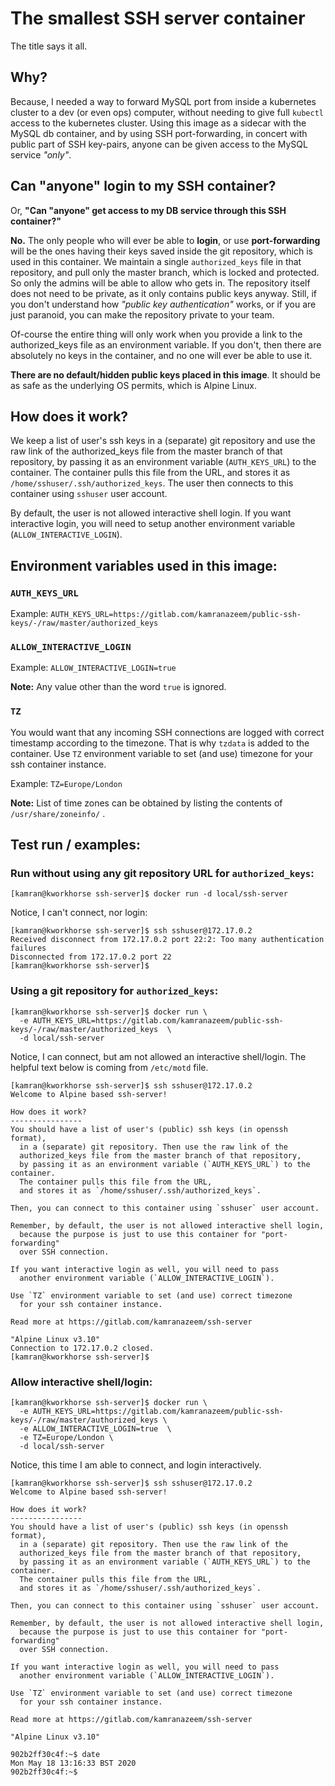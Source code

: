 # The smallest SSH server container
The title says it all.

## Why?
Because, I needed a way to forward MySQL port from inside a kubernetes cluster to a dev (or even ops) computer, without needing to give full `kubectl` access to the kubernetes cluster. Using this image as a sidecar with the MySQL db container, and by using SSH port-forwarding, in concert with public part of SSH key-pairs, anyone can be given access to the MySQL service *"only"*.

## Can "anyone" login to my SSH container?

Or, **"Can "anyone" get access to my DB service through this SSH container?"**

**No.** The only people who will ever be able to **login**, or use **port-forwarding** will be the ones having their keys saved inside the git repository, which is used in this container. We maintain a single `authorized_keys` file in that repository, and pull only the master branch, which is locked and protected. So only the admins will be able to allow who gets in. The repository itself does not need to be private, as it only contains public keys anyway. Still, if you don't understand how *"public key authentication"* works, or if you are just paranoid, you can make the repository private to your team.

Of-course the entire thing will only work when you provide a link to the authorized_keys file as an environment variable. If you don't, then there are absolutely no keys in the container, and no one will ever be able to use it. 

**There are no default/hidden public keys placed in this image**. It should be as safe as the underlying OS permits, which is Alpine Linux.

## How does it work?
We keep a list of user's ssh keys in a (separate) git repository and use the raw link of the authorized_keys file from the master branch of that repository, by passing it as an environment variable (`AUTH_KEYS_URL`) to the container. The container pulls this file from the URL, and stores it as `/home/sshuser/.ssh/authorized_keys`. The user then connects to this container using `sshuser` user account.

By default, the user is not allowed interactive shell login. If you want interactive login, you will need to setup another environment variable (`ALLOW_INTERACTIVE_LOGIN`).

## Environment variables used in this image:
### `AUTH_KEYS_URL` 
Example: `AUTH_KEYS_URL=https://gitlab.com/kamranazeem/public-ssh-keys/-/raw/master/authorized_keys`

### `ALLOW_INTERACTIVE_LOGIN`
Example: `ALLOW_INTERACTIVE_LOGIN=true`

**Note:** Any value other than the word `true` is ignored.

### `TZ`
You would want that any incoming SSH connections are logged with correct timestamp according to the timezone. That is why `tzdata` is added to the container. Use `TZ` environment variable to set (and use) timezone for your ssh container instance.

Example: `TZ=Europe/London`

**Note:** List of time zones can be obtained by listing the contents of `/usr/share/zoneinfo/` .

## Test run / examples:

### Run without using any git repository URL for `authorized_keys`:
```
[kamran@kworkhorse ssh-server]$ docker run -d local/ssh-server
```

Notice, I can't connect, nor login:
```
[kamran@kworkhorse ssh-server]$ ssh sshuser@172.17.0.2
Received disconnect from 172.17.0.2 port 22:2: Too many authentication failures
Disconnected from 172.17.0.2 port 22
[kamran@kworkhorse ssh-server]$ 
```


### Using a git repository for `authorized_keys`: 
```
[kamran@kworkhorse ssh-server]$ docker run \
  -e AUTH_KEYS_URL=https://gitlab.com/kamranazeem/public-ssh-keys/-/raw/master/authorized_keys  \
  -d local/ssh-server 
```

Notice, I can connect, but am not allowed an interactive shell/login. The helpful text below is coming from `/etc/motd` file.
```
[kamran@kworkhorse ssh-server]$ ssh sshuser@172.17.0.2
Welcome to Alpine based ssh-server!

How does it work?
----------------
You should have a list of user's (public) ssh keys (in openssh format), 
  in a (separate) git repository. Then use the raw link of the 
  authorized_keys file from the master branch of that repository, 
  by passing it as an environment variable (`AUTH_KEYS_URL`) to the container. 
  The container pulls this file from the URL, 
  and stores it as `/home/sshuser/.ssh/authorized_keys`. 

Then, you can connect to this container using `sshuser` user account. 

Remember, by default, the user is not allowed interactive shell login, 
  because the purpose is just to use this container for "port-forwarding" 
  over SSH connection. 

If you want interactive login as well, you will need to pass 
  another environment variable (`ALLOW_INTERACTIVE_LOGIN`).

Use `TZ` environment variable to set (and use) correct timezone 
  for your ssh container instance.
  
Read more at https://gitlab.com/kamranazeem/ssh-server

"Alpine Linux v3.10"
Connection to 172.17.0.2 closed.
[kamran@kworkhorse ssh-server]$ 
```

### Allow interactive shell/login:
```
[kamran@kworkhorse ssh-server]$ docker run \
  -e AUTH_KEYS_URL=https://gitlab.com/kamranazeem/public-ssh-keys/-/raw/master/authorized_keys \
  -e ALLOW_INTERACTIVE_LOGIN=true  \
  -e TZ=Europe/London \
  -d local/ssh-server 
```

Notice, this time I am able to connect, and login interactively.
```
[kamran@kworkhorse ssh-server]$ ssh sshuser@172.17.0.2
Welcome to Alpine based ssh-server!

How does it work?
----------------
You should have a list of user's (public) ssh keys (in openssh format), 
  in a (separate) git repository. Then use the raw link of the 
  authorized_keys file from the master branch of that repository, 
  by passing it as an environment variable (`AUTH_KEYS_URL`) to the container. 
  The container pulls this file from the URL, 
  and stores it as `/home/sshuser/.ssh/authorized_keys`. 

Then, you can connect to this container using `sshuser` user account. 

Remember, by default, the user is not allowed interactive shell login, 
  because the purpose is just to use this container for "port-forwarding" 
  over SSH connection. 

If you want interactive login as well, you will need to pass 
  another environment variable (`ALLOW_INTERACTIVE_LOGIN`).

Use `TZ` environment variable to set (and use) correct timezone 
  for your ssh container instance.

Read more at https://gitlab.com/kamranazeem/ssh-server

"Alpine Linux v3.10"

902b2ff30c4f:~$ date
Mon May 18 13:16:33 BST 2020
902b2ff30c4f:~$
```
